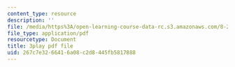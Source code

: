```yaml
---
content_type: resource
description: ''
file: /media/https%3A/open-learning-course-data-rc.s3.amazonaws.com/8-286-the-early-universe-fall-2013/267c7e3266416a08c2d8445fb5817888_U9n-Y_ZC-2M.pdf
file_type: application/pdf
resourcetype: Document
title: 3play pdf file
uid: 267c7e32-6641-6a08-c2d8-445fb5817888
---
```

